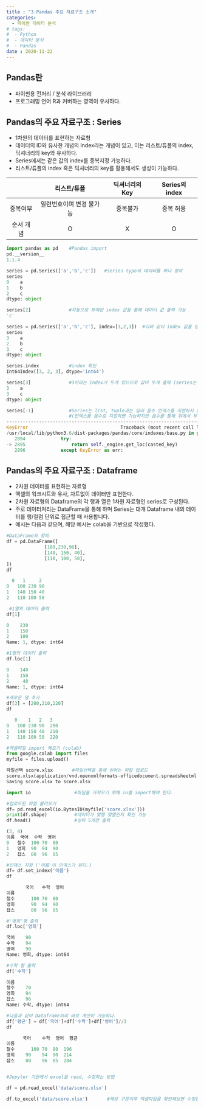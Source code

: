 ```yaml
---
title : "3.Pandas 주요 자료구조 소개"
categories:
  - 파이썬 데이터 분석
# tags:
#  - Python
#  - 데이터 분석
#  - Pandas
date : 2020-11-22
---
```


Pandas란 
--- 
- 파이썬용 전처리 / 분석 라이브러리  
- 프로그래밍 언어 R과 커버하는 영역이 유사하다.  

Pandas의 주요 자료구조 : Series  
--- 
- 1차원의 데이터를 표현하는 자료형 
- 데이터의 ID와 유사한 개념의 Index라는 개념이 있고, 이는 리스트/튜플의 index, 딕셔너리의 key와 유사하다.  
- Series에서는 같은 값의 index를 중복지정 가능하다.  
- 리스트/튜플의 index 혹은 딕셔너리의 key를 활용해서도 생성이 가능하다. 


| 　 | 리스트/튜플 | 딕셔너리의 Key | Series의 index |  
|:---:|:---:|:---:|:---:|  
| 중복여부 | <left>일련번호이며 변경 불가능 | <left>중복불가 | <left>중복 허용 |  
| 순서 개념 | O | X | O |   

```python 
import pandas as pd    #Pandas import
pd.__version__
1.1.4

series = pd.Series(['a','b','c'])   #series type의 데이터를 하나 정의 
series
0    a
1    b
2    c
dtype: object

series[2]              #자동으로 부여된 index 값을 통해 데이터 값 출력 가능 
'c'

series = pd.Series(['a','b','c'], index=[3,2,3])  #이와 같이 index 값을 임의로 지정해 줄 수 있다. 
series
3    a
2    b
3    c
dtype: object

series.index           #index 확인 
Int64Index([3, 2, 3], dtype='int64')

series[3]              #3이라는 index가 두개 있으므로 값이 두개 출력 (series는 index의 중복을 허용)
3    a
3    c
dtype: object

series[-1]             #Series는 list, tuple과는 달리 음수 인덱스를 지원하지 않는다. (정의된 인덱스만 사용) 
                       #(인덱스를 음수로 지정하면 가능하지만 음수를 통해 뒤에서 부터 값을 가져오는 것은 지원하지 않는다.)
---------------------------------------------------------------------------
KeyError                                  Traceback (most recent call last)
/usr/local/lib/python3.6/dist-packages/pandas/core/indexes/base.py in get_loc(self, key, method, tolerance)
   2894             try:
-> 2895                 return self._engine.get_loc(casted_key)
   2896             except KeyError as err:

```

Pandas의 주요 자료구조 : Dataframe  
--- 
- 2차원 데이터를 표현하는 자료형 
- 엑셀의 워크시트와 유사, 차트없이 데이터만 표현한다. 
- 2차원 자료형의 Dataframe의 각 행과 열은 1차원 자료형인 series로 구성된다.  
- 주로 데이터처리는 DataFrame을 통해 하며 Series는 대개 Dataframe 내의 데이터를 행/컬럼 단위로 접근할 때 사용합니다.  
- 예시는 다음과 같으며, 해당 예시는 colab을 기반으로 작성했다.

```python 
#DataFrame의 정의 
df = pd.DataFrame([
              [100,230,90],
              [140, 150, 40],
              [110, 100, 50],
])
df

  0	  1 	2
0	100	230	90
1	140	150	40
2	110	100	50

 #1열의 데이터 출력
df[1]               

0    230
1    150
2    100
Name: 1, dtype: int64

#1행의 데이터 출력 
df.loc[1]               

0    140
1    150
2     40
Name: 1, dtype: int64

#새로운 열 추가 
df[3] = [200,210,220]   
df

   0 	1 	2  	3
0	100	230	90	200
1	140	150	40	210
2	110	100	50	220

#엑셀파일 import 해오기 (colab)
from google.colab import files
myfile = files.upload()

파일선택 score.xlsx       #파일선택을 통해 원하는 파일 업로드
score.xlsx(application/vnd.openxmlformats-officedocument.spreadsheetml.sheet) - 8234 bytes, last modified: 2019. 1. 2. - 100% done
Saving score.xlsx to score.xlsx

import io                #파일을 가져오기 위해 io를 import해야 한다.

#업로드된 파일 불러오기 
df= pd.read_excel(io.BytesIO(myfile['score.xlsx']))  
print(df.shape)          #데이터가 몇행 몇열인지 확인 가능 
df.head()                #상위 5개만 출력 

(3, 4)
이름	국어	수학	영어
0	철수	100	70	80
1	영희	90	94	90
2	잡스	80	96	85

#인덱스 지정 ('이름'이 인덱스가 된다.)
df= df.set_index('이름')
df

	   국어	수학	영어
이름			
철수  	100	70	80
영희  	90	94	90
잡스  	80	96	85

#'영희'행 출력
df.loc['영희']

국어    90
수학    94
영어    90
Name: 영희, dtype: int64

#수학 열 출력 
df['수학']

이름
철수    70
영희    94
잡스    96
Name: 수학, dtype: int64

#다음과 같이 Dataframe끼리 바로 계산이 가능하다. 
df['평균'] = df['국어']+df['수학']+df['영어']//3
df

      국어	수학	영어	평균
이름				
철수  	100	70	80	196
영희	  90	94	90	214
잡스	  80	96	85	204


#Jupyter 기반에서 excel을 read, 수정하는 방법 

df = pd.read_excel('data/score.xlsx')

df.to_excel('data/score.xlsx')       #해당 구문이후 엑셀파일을 확인해보면 수정된 것을 확인할 수 있다. 

```
